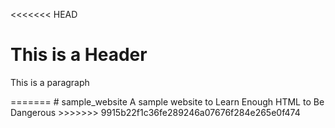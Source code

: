 <<<<<<< HEAD
<h1>This is a Header</h1>
<p>This is a paragraph</p>
=======
# sample_website
A sample website to Learn Enough HTML to Be Dangerous
>>>>>>> 9915b22f1c36fe289246a07676f284e265e0f474
